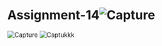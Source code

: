 # Assignment-14![Capture](https://user-images.githubusercontent.com/100377681/166868486-c38edab4-11d2-44fc-816e-644e5b72c1c8.PNG)
![Capture](https://user-images.githubusercontent.com/100377681/166868525-72df4b21-f4d9-471e-9ef6-0513ab6ae940.PNG)
![Captukkk](https://user-images.githubusercontent.com/100377681/166868533-c78cba8b-71a0-47a5-b6af-dff2fd92a33f.PNG)
